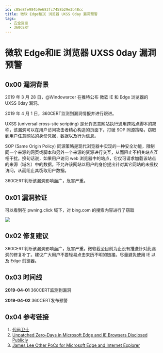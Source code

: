 ```yaml
---
id: c05e8fe984b9e683fc7458b29e3b48cc
title: 微软 Edge和IE 浏览器 UXSS 0day 漏洞预警
tags: 
  - 安全资讯
  - 360CERT
---
```


# 微软 Edge和IE 浏览器 UXSS 0day 漏洞预警

0x00 漏洞背景
---------


2019 年 3 月 28 日，@Windowsrcer 在推特公布 微软 IE 和 Edge 浏览器的 UXSS 0day 漏洞。


2019 年 4 月 1 日，360CERT监测到漏洞情报并进行跟进。


UXSS (universal cross-site scripting) 是允许恶意网站执行通用跨站点脚本的简称，该漏洞可以在用户访问攻击者精心构造的页面下，打破 SOP 同源策略，窃取到用户任意网站的身份凭据，数据以及行为信息。


SOP (Same Origin Policy) 同源策略是现代浏览器中实现的一种安全功能，限制同一个来源的网页或脚本和另外一个来源的资源进行交互，从而阻止不相关站点互相干扰。换句话说，如果用户访问 web 浏览器中的站点，它仅可请求加载该站点的来源（域名）中的数据，不允许该网站以用户的身份提出针对其它网站的未授权访问，从而阻止其窃取用户数据。


360CERT判断该漏洞影响面广，危害严重。


0x01 漏洞验证
---------


可以看到在 pwning.click 域下，对 bing.com 的搜索内容进行了窃取


![](https://p403.ssl.qhimgs4.com/t01999410b9d6b846c6.png)


0x02 修复建议
---------


360CERT判断该漏洞影响面广，危害严重。微软截至目前为止没有推送针对此漏洞的修复补丁。建议广大用户不要轻易点击来历不明的链接。尽量避免使用 IE 以及 Edge 浏览器。


0x03 时间线
--------


**2019-04-01** 360CERT监测到漏洞


**2019-04-02** 360CERT发布预警


0x04 参考链接
---------


1. [代码卫士](https://mp.weixin.qq.com/s/N1C8YKqcBlBgROr0ebbTGw)
2. [Unpatched Zero-Days in Microsoft Edge and IE Browsers Disclosed Publicly](https://thehackernews.com/2019/03/microsoft-edge-ie-zero-days.html)
3. [James Lee Other PoCs for Microsoft Edge and Internet Explorer](https://twitter.com/Windowsrcer/status/1111593640357355520)


